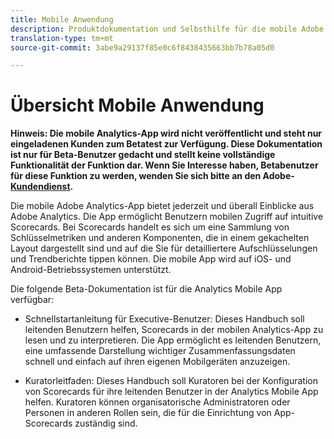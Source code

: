 ```yaml
---
title: Mobile Anwendung
description: Produktdokumentation und Selbsthilfe für die mobile Adobe Analytics-App
translation-type: tm+mt
source-git-commit: 3abe9a29137f85e0c6f8438435663bb7b78a05d0

---
```



# Übersicht Mobile Anwendung

**Hinweis: Die mobile Analytics-App wird nicht veröffentlicht und steht nur eingeladenen Kunden zum Betatest zur Verfügung. Diese Dokumentation ist nur für Beta-Benutzer gedacht und stellt keine vollständige Funktionalität der Funktion dar. Wenn Sie Interesse haben, Betabenutzer für diese Funktion zu werden, wenden Sie sich bitte an den Adobe-[Kundendienst](https://helpx.adobe.com/contact/enterprise-support.ec.html).**

Die mobile Adobe Analytics-App bietet jederzeit und überall Einblicke aus Adobe Analytics.  Die App ermöglicht Benutzern mobilen Zugriff auf intuitive Scorecards. Bei Scorecards handelt es sich um eine Sammlung von Schlüsselmetriken und anderen Komponenten, die in einem gekachelten Layout dargestellt sind und auf die Sie für detailliertere Aufschlüsselungen und Trendberichte tippen können. Die mobile App wird auf iOS- und Android-Betriebssystemen unterstützt.

Die folgende Beta-Dokumentation ist für die Analytics Mobile App verfügbar:

* Schnellstartanleitung für Executive-Benutzer: Dieses Handbuch soll leitenden Benutzern helfen, Scorecards in der mobilen Analytics-App zu lesen und zu interpretieren. Die App ermöglicht es leitenden Benutzern, eine umfassende Darstellung wichtiger Zusammenfassungsdaten schnell und einfach auf ihren eigenen Mobilgeräten anzuzeigen.

* Kuratorleitfaden: Dieses Handbuch soll Kuratoren bei der Konfiguration von Scorecards für ihre leitenden Benutzer in der Analytics Mobile App helfen. Kuratoren können organisatorische Administratoren oder Personen in anderen Rollen sein, die für die Einrichtung von App-Scorecards zuständig sind.
